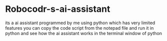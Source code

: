# Robocodr-s-ai-assistant
its a ai assistant programmed by me using python which has very limited features you can copy the code script from the notepad file and run it in python and see how the ai assistant works in the terminal window of python

